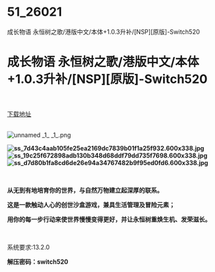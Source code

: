 # 51_26021
成长物语 永恒树之歌/港版中文/本体+1.0.3升补/[NSP][原版]-Switch520
# 成长物语 永恒树之歌/港版中文/本体+1.0.3升补/[NSP][原版]-Switch520
 <br/></br>
[下载地址](https://www.switch520.cc/article/26021 "下载地址")
<br/></br>

<p><img title="unnamed _1_ _1_.png" src="https://www.switch520.cc/muke_img/2021_12_30_470e1eaac9d83.png" alt="unnamed _1_ _1_.png"></p>
<p><strong><img title="ss_7d43c4aab105fe25ea2169dc7839b01f1a25f932.600x338.jpg" src="https://www.switch520.cc/muke_img/2021_11_17_8787717fdfa87.jpg" alt="ss_7d43c4aab105fe25ea2169dc7839b01f1a25f932.600x338.jpg"></strong><br>
<strong><img title="ss_19c25f672898adb130b348d68ddf79dd735f7698.600x338.jpg" src="https://www.switch520.cc/muke_img/2021_11_17_1785e9da2fd06.jpg" alt="ss_19c25f672898adb130b348d68ddf79dd735f7698.600x338.jpg"></strong><br>
<strong><img title="ss_d7d80b1fa8cd6de26e94a34767482b9f95ed0fd6.600x338.jpg" src="https://www.switch520.cc/muke_img/2021_11_17_51523b81e4eea.jpg" alt="ss_d7d80b1fa8cd6de26e94a34767482b9f95ed0fd6.600x338.jpg">&nbsp;</strong></p>
<p>&nbsp;</p>
<p><strong>从无到有地培育你的世界，与自然万物建立起深厚的联系。</strong></p>
<p><strong>这是一款触动人心的创世沙盒游戏，兼具生活管理及冒险元素；</strong></p>
<p><strong>用你的每一步行动来使世界慢慢变得更好，并让永恒树重焕生机、发荣滋长。</strong></p>
<p>&nbsp;</p>
<p>系统要求:13.2.0</p>
<p><strong>解压密码：switch520</strong></p>


